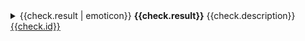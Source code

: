 <details>
    <summary>{{check.result | emoticon}} <b>{{check.result}}</b> {{check.description}} <a href="https://fontbakery.readthedocs.io/en/stable/fontbakery/checks/{{check.module}}.html#{{check.id | replace("_", "-") | replace("/", "-") | replace(".", "-")}}">{{check.id}}</a></summary>
    <div>

{% if not succinct and check.rationale %}
{% for line in check.rationale.split("\n") %}> {{line | unwrap | replace("\n", "") }}
{% endfor %}
{% endif %}

{% if check.proposal and not succinct %}
{% for proposal in check.proposal %}{% if loop.index == 1 %}> Original proposal: {{proposal}}
{% else %}> See also: {{proposal}}
{%endif%}{% endfor %}
{% endif %}

{% for result in check.logs |sort(attribute="status") %}
{% if not result is omitted %}
* {{result.status | emoticon }} **{{result.status}}** {{result.message.message | markdown}} {%if result.message.code%}[code: {{result.message.code}}]{%endif%}
{% endif %}
{% endfor %}

</div>
</details>